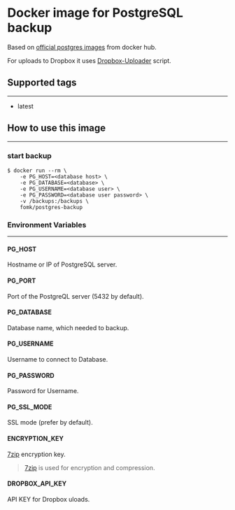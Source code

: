 # Docker image for PostgreSQL backup
Based on [official postgres images](https://hub.docker.com/_/postgres/) from docker hub.

For uploads to Dropbox it uses [Dropbox-Uploader](https://github.com/andreafabrizi/Dropbox-Uploader) script.

## Supported tags
---

* latest

## How to use this image
---

### start backup 
```
$ docker run --rm \
    -e PG_HOST=<database host> \
    -e PG_DATABASE=<database> \
    -e PG_USERNAME=<database user> \
    -e PG_PASSWORD=<database user password> \
    -v /backups:/backups \
    fomk/postgres-backup
```

### Environment Variables
---

#### PG_HOST 
Hostname or IP of PostgreSQL server.

#### PG_PORT
Port of the PostgreQL server (5432 by default).

#### PG_DATABASE
Database name, which needed to backup.
#### PG_USERNAME
Username to connect to Database.
#### PG_PASSWORD
Password for Username.
#### PG_SSL_MODE
SSL mode (prefer by default).
#### ENCRYPTION_KEY
[7zip](http://www.7-zip.org/) encryption key.

>[7zip](http://www.7-zip.org/) is used for encryption and compression.

#### DROPBOX_API_KEY
API KEY for Dropbox uloads.
